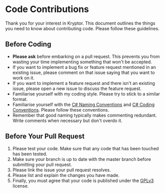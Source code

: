 # Code Contributions
Thank you for your interest in Kryptor. This document outlines the things you need to know about contributing code. Please follow these guidelines.

## Before Coding
- **Please ask** before embarking on a pull request. This prevents you from wasting your time implementing something that won't be accepted.
- If you want to implement a bug fix or feature request mentioned in an existing issue, please comment on that issue saying that you want to work on it.
- If you want to implement a feature request and there isn't an existing issue, please open a new issue to discuss the feature request.
- Familiarise yourself with my coding style. Please try to stick to a similar format.
- Familiarise yourself with the [C# Naming Conventions](https://www.c-sharpcorner.com/UploadFile/8a67c0/C-Sharp-coding-standards-and-naming-conventions/) and [C# Coding Conventions](https://docs.microsoft.com/en-us/dotnet/csharp/programming-guide/inside-a-program/coding-conventions). Please follow these conventions.
- Remember that good naming typically makes commenting redundant. Write comments when necessary but don't overdo it.

## Before Your Pull Request
1. Please test your code. Make sure that any code that has been touched has been tested.
2. Make sure your branch is up to date with the master branch before submitting your pull request.
3. Please link the issue your pull request resolves.
4. Please list and explain the changes you have made.
5. Finally, you must agree that your code is published under the [GPLv3](https://github.com/Kryptor-Software/Kryptor/blob/master/LICENSE) license.
